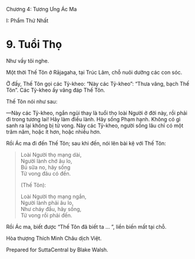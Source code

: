  

Chương 4: Tương Ưng Ác Ma

I: Phẩm Thứ Nhất

# 9\. Tuổi Thọ

Như vầy tôi nghe.

Một thời Thế Tôn ở Rājagaha, tại Trúc Lâm, chỗ nuôi dưỡng các con sóc.

Ở đấy, Thế Tôn gọi các Tỷ-kheo: “Này các Tỷ-kheo”: “Thưa vâng, bạch Thế Tôn”. Các Tỷ-kheo ấy vâng đáp Thế Tôn.

Thế Tôn nói như sau:

—Này các Tỷ-kheo, ngắn ngủi thay là tuổi thọ loài Người ở đời này, rồi phải đi trong tương lai! Hãy làm điều lành. Hãy sống Phạm hạnh. Không có gì sanh ra lại không bị tử vong. Này các Tỷ-kheo, người sống lâu chỉ có một trăm năm, hoặc ít hơn, hoặc nhiều hơn.

Rồi Ác ma đi đến Thế Tôn; sau khi đến, nói lên bài kệ với Thế Tôn:

> Loài Người thọ mạng dài,  
> Người lành chớ âu lo,  
> Bú sữa no, hãy sống  
> Tử vong đâu có đến.
> 
> (Thế Tôn):
> 
> Loài Người thọ mạng ngắn,  
> Người lành phải âu lo,  
> Như cháy đầu, hãy sống,  
> Tử vong rồi phải đến.

Rồi Ác ma, biết được “Thế Tôn đã biết ta … ”, liền biến mất tại chỗ.

Hòa thượng Thích Minh Châu dịch Việt.

Prepared for SuttaCentral by Blake Walsh.